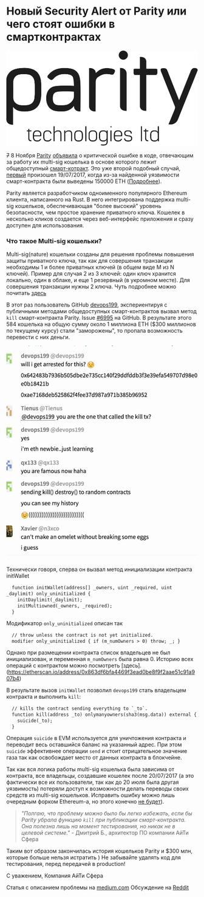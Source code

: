 # Новый Security Alert от Parity или чего стоят ошибки в смартконтрактах 

![Parity](paritytech-hero-lg.png)

<s>7</s> 8 Ноября [Parity](https://paritytech.io) [объявила](https://paritytech.io/blog/security-alert.html) о критической ошибке в коде, отвечающим за работу их multi-sig кошелька в основе которого лежит общедоступный [смарт-котракт](https://github.com/paritytech/parity/blob/v1.8.2/js/src/contracts/snippets/enhanced-wallet.sol). Это уже второй подобный случай, [первый](https://paritytech.io/blog/security-alert-high-2.html) произошел 19/07/2017, когда из-за найденной уязвимости смарт-контракта были выведены 150000 ETH ([Подробнее](https://habrahabr.ru/post/333754/)).

Parity является разработчиком одноименного популярного Ethereum клиента, написанного на Rust. В него интегрирована поддержка multi-sig кошельков, обеспечивающая "более высокий" уровень безопасности, чем простое хранение приватного ключа. Кошелек в несколько кликов создается через веб-интерфейс приложения и сразу доступен для использования. 


### Что такое Multi-sig кошельки?
Multi-sig(nature) кошельки созданы для решения проблемы повышения защиты приватного ключа, так как для совершения транзакции необходимы 1 и более приватных ключей (в общем виде M из N ключей). Пример для случая 2 из 3 ключей: один ключ хранится локально, один в облаке, и еще 1 резервный (в укромном месте). Для совершения транзакции нужны 2 ключа. Чуть подробнее можно почитать [здесь](https://99bitcoins.com/what-is-multi%C2%ADsig-bitcoin-wallet-should-you-using-one/)

В этот раз пользователь GitHub [devops199](https://github.com/devops199), экспериентируя с публичными методами общедоступных смарт-контрактов вызвал метод `kill` смарт-контракта Parity. Issue [#6995](https://github.com/paritytech/parity/issues/6995) на GitHub. В результате этого 584 кошелька на общую сумму около 1 миллиона ETH ($300 миллионов по текущему курсу) стали "заморожены", то пропала возможность перевести с них деньги.

![devops199](devops199.jpg)

Технически говоря, сперва он вызвал метод инициализации контракта initWallet
```
  function initWallet(address[] _owners, uint _required, uint _daylimit) only_uninitialized {
    initDaylimit(_daylimit);
    initMultiowned(_owners, _required);
  }
```
Модификатор `only_uninitialized` описан так
```
  // throw unless the contract is not yet initialized.
  modifier only_uninitialized { if (m_numOwners > 0) throw; _; }
```

Однако при размещении контракта список владельцев не был инициализован, и переменная `m_numOwners` была равна 0. Историю всех операций с контрактом можно посмотреть [здесь].(https://etherscan.io/address/0x863df6bfa4469f3ead0be8f9f2aae51c91a907b4)

В результате вызов `initWallet` позволил `devops199` стать владельцем контракта и выполнить `kill`:
```
  // kills the contract sending everything to `_to`.
  function kill(address _to) onlymanyowners(sha3(msg.data)) external {
    suicide(_to);
  }
```

Операция `suicide` в EVM используется для уничтожения контракта и переводит весь оставшийся баланс на указанный адрес. При этом `suicide` эффективнее операции `send` и стоит отрицательное значение газа так как освобождает место от данных контракта в блокчейне.

Так как вся логика работы multi-sig кошелька была зависима от контракта, все владельцы, создавшие кошелек после 20/07/2017 (а это фактически все их пользователи, так как до 20 июля была другая уязвимость) потеряли доступ к возможности делать переводы своих средств из multi-sig кошельков. Исправить ошибку можно лишь очередным форком Ethereum-a, но этого конечно [не будет](https://twitter.com/VitalikButerin/status/928172344631115776)).

> _"Полгаю, что проблему можно было бы легко избежать, если бы Parity убрала функцию `kill` при публикации смарт-контракта. Она полезна лишь на момент тестирования, но никак не в целевой системе."_ - Дмитрий Б., архитектор ПО компании АйТи Сфера

Таким вот образом закончилась история кошельков Parity и $300 млн, которые больше нельзя истратить )
Не забывайте удалять код для тестирования, перед передачей в production!

С уважением, 
Компания АйТи Сфера


Статья с описанием проблемы на [medium.com](https://blog.springrole.com/parity-multi-sig-wallets-funds-frozen-explained-768ac072763c)
Обсуждение на [Reddit](https://www.reddit.com/r/ethereum/comments/7bchez/parity_multisig_wallets_deployed_after_730_issue/)
